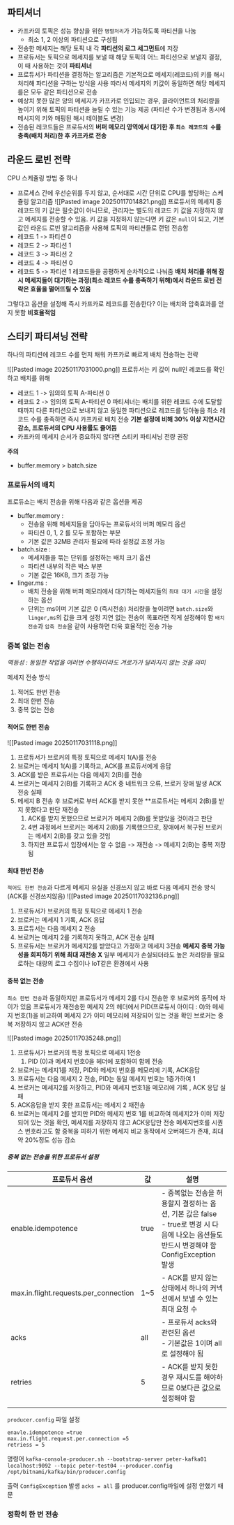 
## 파티셔너

- 카프카의 토픽은 성능 향상을 위한 `병렬처리`가 가능하도록 파티션을 나눔 
	- 최소 1, 2 이상의 파티션으로 구성됨
- 전송한 메세지는 해당 토픽 내 각 **파티션의 로그 세그먼트**에 저장
- 프로듀서는 토픽으로 메세지를 보낼 때 해당 토픽의 어느 파티션으로 보낼지 결정, 이 때 사용하는 것이 **파티셔너**
- 프로듀서가 파티션을 결정하는 알고리즘은 기본적으로 메세지(레코드)의 키를 해시 처리해 파티션을 구하는 방식을 사용 따라서 메세지의 키값이 동일하면 해당 메세지를은 모두 같은 파티션으로 전송
- 예상치 못한 많은 양의 메세지가 카프카로 인입되는 경우, 클라이언트의 처리량을 높이기 위해 토픽의 파티션을 늘릴 수 있는 기능 제공 
  (파티션 수가 변경됨과 동시에 메시지의 키와 매핑된 해시 테이블도 변경)
- 전송된 레코드들은 프로듀서의 **버퍼 메모리 영역에서 대기한 후 `최소 레코드의 수`를 충족(배치 처리)한 후 카프카로 전송** 

## 라운드 로빈 전략
CPU 스케쥴링 방법 중 하나 
- 프로세스 간에 우선순위를 두지 않고, 순서대로 시간 단위로 CPU를 할당하는 스케쥴링 알고리즘
![[Pasted image 20250117014821.png]]
프로듀서의 메세지 중 레코드의 키 값은 필숫값이 아니므로, 관리자는 별도의 레코드 키 값을 지정하지 않고 메세지를 전송할 수 있음.
키 값을 지정하지 않는다면 키 값은 `null`이 되고, 기본값인 라운드 로빈 알고리즘을 사용해 토픽의 파티션들로 랜덤 전송함 
- 레코드 1 -> 파티션 0
- 레코드 2 -> 파티션 1
- 레코드 3 -> 파티션 2
- 레코드 4 -> 파티션 0
- 레코드 5 -> 파티션 1
레코드들을 공평하게 순차적으로 나눠줌 
**배치 처리를 위해 잠시 메세지들이 대기하는 과정(최소 레코드 수를 충족하기 위해)에서 라운드 로빈 전략은 효율을 떨어뜨릴 수 있음**

그렇다고 옵션을 설정해 즉시 카프카로 레코드를 전송한다? 
이는 배치와 압축효과를 얻지 못함 **비효율적임**

## 스티키 파티셔닝 전략
하나의 파티션에 레코드 수를 먼저 채워 카프카로 빠르게 배치 전송하는 전략 

![[Pasted image 20250117031000.png]]
프로듀서는 키 값이 null인 레코드를 확인하고 배치를 위해 
- 레코드 1 -> 임의의 토픽 A-파티션 0 
- 레코드 2 -> 임의의 토픽 A-파티션 0
파티셔너는 배치를 위한 레코드 수에 도달할 때까지 다른 파티션으로 보내지 않고 동일한 파티션으로 레코드를 담아놓음 
최소 레코드 수를 충족하면 즉시 카프카로 배치 전송 
**기본 설정에 비해 30% 이상 지연시간 감소, 프로듀서의 CPU 사용률도 줄어듬**
- 카프카의 메세지 순서가 중요하지 않다면 스티키 파티셔닝 전량 권장

**주의**
- buffer.memory > batch.size
### 프로듀서의 배치
프로듀소는 배치 전송을 위해 다음과 같은 옵션을 제공
- buffer.memory : 
	- 전송을 위해 메세지들을 담아두는 프로듀서의 버퍼 메모리 옵션
	- 파티션 0, 1, 2 를 모두 포함하는 부분
	- 기본 값은 32MB 관리자 필요에 따라 설정값 조정 가능
- batch.size :
	- 메세지들을 묶는 단위를 설정하는 배치 크기 옵션
	- 파티션 내부의 작은 박스 부분
	- 기본 값은 16KB, 크기 조정 가능
- linger.ms :
	- 배치 전송을 위해 버퍼 메모리에서 대기하는 메세지들의 `최대 대기 시간`을 설정하는 옵션
	- 단위는 ms이며 기본 값은 0 (즉시전송)
처리량을 높이려면 `batch.size`와 `linger,ms`의 값을 크게 설정
지연 없는 전송이 목표라면 작게 설정해야 함
`배치 전송`과 `압축 전송`을 같이 사용하면 더욱 효율적인 전송 가능 

### 중복 없는 전송

*멱등성 : 동일한 작업을 여러번 수행하더라도 겨로가가 달라지지 않는 것을 의미*

메세지 전송 방식
1. 적어도 한번 전송
2. 최대 한번 전송
3. 중복 없는 전송

#### 적어도 한번 전송 
![[Pasted image 20250117031118.png]]
 1. 프로듀서가 브로커의 특정 토픽으로 메세지 1(A)를 전송
 2. 브로커는 메세지 1(A)를 기록하고, ACK를 프로듀서에게 응답
 3. ACK를 받은 프로듀서는 다음 메세지 2(B)를 전송
 4. 브로커는 메세지 2(B)를 기록하고 ACK 중 네트워크 오류, 브로커 장애 발생 ACK 전송 실패 
 5. 메세지 B 전송 후 브로커로 부터 ACK를 받지 못한 **프로듀서는 메세지 2(B)를 받지 못했다고 판단 재전송
	 1. ACK를 받지 못했으므로 브로커가 메세지 2(B)를 못받았을 것이라고 판단
	 2. 4번 과정에서 브로커는 메세지 2(B)를 기록했으므로, 장애에서 복구된 브로커는 메세지 2(B)를 갖고 있을 것임
	 3. 하지만 프로듀서 입장에서는 알 수 없음 -> 재전송 -> 메세지 2(B)는 중복 저장 됨

#### 최대 한번 전송 
`적어도 한번 전송`과 다르게 메세지 유실을 신경쓰지 않고 바로 다음 메세지 전송 방식 (ACK를 신경쓰지않음)
![[Pasted image 20250117032136.png]]
1. 프로듀서가 브로커의 특정 토픽으로 메세지 1 전송
2. 브로커는 메세지 1 기록, ACK 응답
3. 프로듀서는 다음 메세지 2 전송
4. 브로커는 메세지 2를 기록하지 못하고, ACK 전송 실패
5. 프로듀서는 브로커가 메세지2를 받았다고 가정하고 메세지 3전송
**메세지 중복 가능성을 회피하기 위해 최대 재전송 X**
일부 메세지가 손실되더라도 높은 처리량을 필요로하는 대량의 로그 수집이나 IoT같은 환경에서 사용

#### 중복 없는 전송
`최소 한번 전송`과 동일하지만 프로듀서가 메세지 2를 다시 전송한 후 브로커의 동작에 차이가 있음
프로듀서가 재전송한 메세지 2의 헤더에서 PID(프로듀서 아이디 : 0)와 메세지 번호(1)을 비교하여 메세지 2가 이미 메모리에 저장되어 있는 것을 확인 브로커는 중복 저장하지 않고 ACK만 전송 

![[Pasted image 20250117035248.png]]

1. 프로듀서가 브로커의 특정 토픽으로 메세지 1전송
	1. PID (0)과 메세지 번호0을 헤더에 포함하여 함께 전송
2. 브로커는 메세지1를 저장, PID와 메세지 번호를 메모리에 기록, ACK응답
3. 프로듀서는 다음 메세지 2 전송, PID는 동일 메세지 번호는 1증가하여 1
4. 브로커는 메세지2를 저장하고, PID와 메세지 번호1을 메모리에 기록 , ACK 응답 실패
5. ACK응답을 받지 못한 프로듀서는 메세지 2 재전송
6. 브로커는 메세지 2를 받지만 PID와 메세지 번호 1를 비교하여 메세지2가 이미 저장되어 있는 것을 확인, 메세지를 저장하지 않고 ACK응답만 전송 
메세지번호를 시퀀스 번호라고도 함 
중복을 피하기 위한 메세지 비교 동작에서 오버헤드가 존재, 최대 약 20%정도 성능 감소

##### 중복 없는 전송을 위한 프로듀서 설정
| 프로듀서 옵션                               | 값    | 설명                                                                                              |
| ------------------------------------- | ---- | ----------------------------------------------------------------------------------------------- |
| enable.idempotence                    | true | - 중복없는 전송을 허용할지 결정하는 옵션, 기본 값은 false<br>- true로 변경 시 다음에 나오는 옵션들도 반드시 변경해야 함 ConfigException 발생 |
| max.in.flight.requests.per_connection | 1~5  | - ACK를 받지 않는 상태에서 하나의 커넥션에서 보낼 수 있는 최대 요청 수                                                     |
| acks                                  | all  | - 프로듀서 acks와 관련된 옵션<br>- 기본값은 1이며 all로 설정해야 됨                                                   |
| retries                               | 5    | - ACK를 받지 못한 경우 재시도를 해야하므로 0보다큰 값으로 설정해야 함                                                      |
|                                       |      |                                                                                                 |

`producer.config` 파일 설정 
```
enavle.idempotence =true
max.in.flight.request.per.connection =5
retriess = 5
```

명령어 
`kafka-console-producer.sh --bootstrap-server peter-kafka01 localhost:9092 --topic peter-test04 --producer.config /opt/bitnami/kafka/bin/producer.config`

출력 
`ConfigException` 발생 `acks = all` 를 producer.config파일에 설정 안했기 때문

### 정확히 한 번 전송
